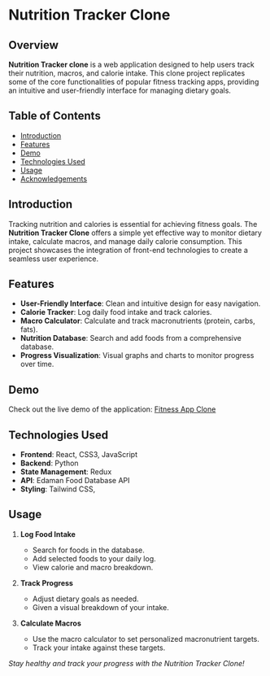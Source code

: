 # Nutrition Tracker Clone

## Overview

**Nutrition Tracker clone** is a web application designed to help users track their nutrition, macros, and calorie intake. This clone project replicates some of the core functionalities of popular fitness tracking apps, providing an intuitive and user-friendly interface for managing dietary goals.

## Table of Contents

- [Introduction](#introduction)
- [Features](#features)
- [Demo](#demo)
- [Technologies Used](#technologies-used)
- [Usage](#usage)
- [Acknowledgements](#acknowledgements)

## Introduction

Tracking nutrition and calories is essential for achieving fitness goals. The **Nutrition Tracker Clone** offers a simple yet effective way to monitor dietary intake, calculate macros, and manage daily calorie consumption. This project showcases the integration of front-end technologies to create a seamless user experience.

## Features

- **User-Friendly Interface**: Clean and intuitive design for easy navigation.
- **Calorie Tracker**: Log daily food intake and track calories.
- **Macro Calculator**: Calculate and track macronutrients (protein, carbs, fats).
- **Nutrition Database**: Search and add foods from a comprehensive database.
- **Progress Visualization**: Visual graphs and charts to monitor progress over time.

## Demo

Check out the live demo of the application: [Fitness App Clone](https://colinhcook.github.io/fitness-app-clone/)

## Technologies Used

- **Frontend**: React, CSS3, JavaScript
- **Backend**: Python
- **State Management**: Redux
- **API**: Edaman Food Database API 
- **Styling**: Tailwind CSS,


## Usage

1. **Log Food Intake**

    - Search for foods in the database.
    - Add selected foods to your daily log.
    - View calorie and macro breakdown.

2. **Track Progress**

    - Adjust dietary goals as needed.
    - Given a visual breakdown of your intake.

3. **Calculate Macros**

    - Use the macro calculator to set personalized macronutrient targets.
    - Track your intake against these targets.

*Stay healthy and track your progress with the Nutrition Tracker Clone!*

